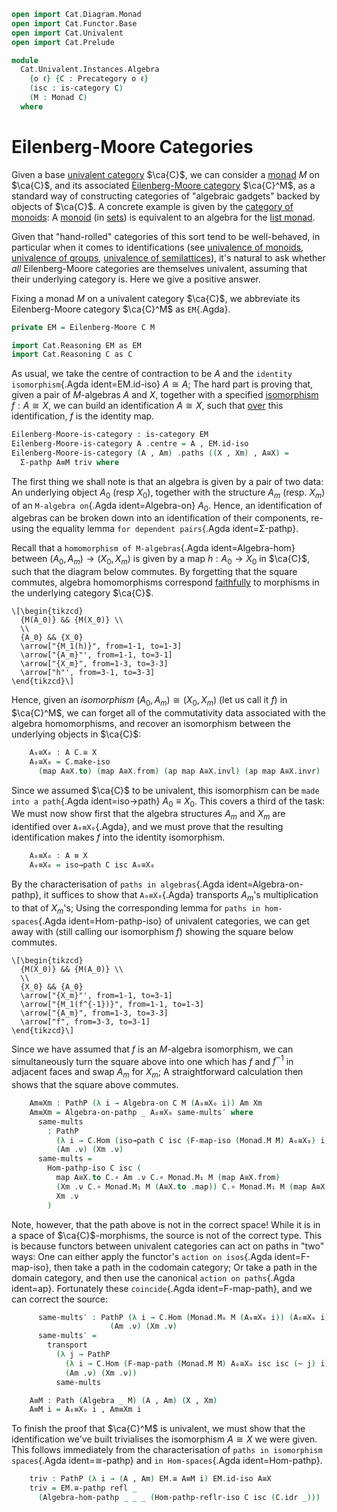 ```agda
open import Cat.Diagram.Monad
open import Cat.Functor.Base
open import Cat.Univalent
open import Cat.Prelude

module
  Cat.Univalent.Instances.Algebra
    {o ℓ} {C : Precategory o ℓ}
    (isc : is-category C)
    (M : Monad C)
  where
```

# Eilenberg-Moore Categories

Given a base [univalent category] $\ca{C}$, we can consider a [monad]
$M$ on $\ca{C}$, and its associated [Eilenberg-Moore category]
$\ca{C}^M$, as a standard way of constructing categories of "algebraic
gadgets" backed by objects of $\ca{C}$. A concrete example is given by
the [category of monoids]: A [monoid] (in [sets]) is equivalent to an
algebra for the [list monad].

[univalent category]: Cat.Univalent.html
[monad]: Cat.Diagram.Monad.html
[Eilenberg-Moore category]: Cat.Diagram.Monad.html#eilenberg-moore-category
[category of monoids]: Algebra.Monoid.Category.html
[monoid]: Algebra.Monoid.html
[sets]: Category.Instances.Sets.html
[list monad]: Algebra.Monoid.Category.html#free-objects

Given that "hand-rolled" categories of this sort tend to be
well-behaved, in particular when it comes to identifications (see
[univalence of monoids], [univalence of groups], [univalence of
semilattices]), it's natural to ask whether _all_ Eilenberg-Moore
categories are themselves univalent, assuming that their underlying
category is. Here we give a positive answer.

[univalence of monoids]: Algebra.Monoid.html#Monoid-univalent
[univalence of groups]: Algebra.Group.html#Group-univalent
[univalence of semilattices]: Algebra.Semilattice.html#Semilattice-univalent

Fixing a monad $M$ on a univalent category $\ca{C}$, we abbreviate its
Eilenberg-Moore category $\ca{C}^M$ as `EM`{.Agda}.

```agda
private EM = Eilenberg-Moore C M

import Cat.Reasoning EM as EM
import Cat.Reasoning C as C
```

As usual, we take the centre of contraction to be $A$ and the `identity
isomorphism`{.Agda ident=EM.id-iso} $A \cong A$; The hard part is
proving that, given a pair of $M$-algebras $A$ and $X$, together with a
specified [isomorphism] $f : A \cong X$, we can build an identification
$A \cong X$, such that [over] this identification, $f$ is the identity
map.

[isomorphism]: Cat.Morphism.html#isos
[over]: 1Lab.Path.html#dependent-paths

```agda
Eilenberg-Moore-is-category : is-category EM
Eilenberg-Moore-is-category A .centre = A , EM.id-iso
Eilenberg-Moore-is-category (A , Am) .paths ((X , Xm) , A≅X) =
  Σ-pathp A≡M triv where
```

The first thing we shall note is that an algebra is given by a pair of
two data: An underlying object $A_0$ (resp $X_0$), together with the
structure $A_m$ (resp. $X_m$) of an `M-algebra on`{.Agda
ident=Algebra-on} $A_0$. Hence, an identification of algebras can be
broken down into an identification of their components, re-using the
equality lemma `for dependent pairs`{.Agda ident=Σ-pathp}.

<!--
```agda
    module A = Algebra-on Am
    module X = Algebra-on Xm
    module A≅X = EM._≅_ A≅X
    open Algebra-hom renaming (morphism to map ; commutes to sq)
    open Algebra-on
```
-->

Recall that a `homomorphism of M-algebras`{.Agda ident=Algebra-hom}
between $(A_0,A_m) \to (X_0,X_m)$ is given by a map $h : A_0 \to X_0$ in
$\ca{C}$, such that the diagram below commutes. By forgetting that the
square commutes, algebra homomorphisms correspond [faithfully] to
morphisms in the underlying category $\ca{C}$.

[faithfully]: agda://Cat.Diagram.Monad#Forget

~~~{.quiver}
\[\begin{tikzcd}
  {M(A_0)} && {M(X_0)} \\
  \\
  {A_0} && {X_0}
  \arrow["{M_1(h)}", from=1-1, to=1-3]
  \arrow["{A_m}"', from=1-1, to=3-1]
  \arrow["{X_m}", from=1-3, to=3-3]
  \arrow["h"', from=3-1, to=3-3]
\end{tikzcd}\]
~~~

Hence, given an _isomorphism_ $(A_0, A_m) \cong (X_0, X_m)$ (let us call
it $f$) in $\ca{C}^M$, we can forget all of the commutativity data
associated with the algebra homomorphisms, and recover an isomorphism
between the underlying objects in $\ca{C}$:

```agda
    A₀≅X₀ : A C.≅ X
    A₀≅X₀ = C.make-iso
      (map A≅X.to) (map A≅X.from) (ap map A≅X.invl) (ap map A≅X.invr)
```

Since we assumed $\ca{C}$ to be univalent, this isomorphism can be `made
into a path`{.Agda ident=iso→path} $A_0 \equiv X_0$. This covers a third
of the task: We must now show first that the algebra structures $A_m$
and $X_m$ are identified over `A₀≡X₀`{.Agda}, and we must prove that the
resulting identification makes $f$ into the identity isomorphism.

```agda
    A₀≡X₀ : A ≡ X
    A₀≡X₀ = iso→path C isc A₀≅X₀
```

By the characterisation of `paths in algebras`{.Agda
ident=Algebra-on-pathp}, it suffices to show that `A₀≡X₀`{.Agda}
transports $A_m$'s multiplication to that of $X_m$'s; Using the
corresponding lemma for `paths in hom-spaces`{.Agda ident=Hom-pathp-iso}
of univalent categories, we can get away with (still calling our
isomorphism $f$) showing the square below commutes.

~~~{.quiver}
\[\begin{tikzcd}
  {M(X_0)} && {M(A_0)} \\
  \\
  {X_0} && {A_0}
  \arrow["{X_m}"', from=1-1, to=3-1]
  \arrow["{M_1(f^{-1})}", from=1-1, to=1-3]
  \arrow["{A_m}", from=1-3, to=3-3]
  \arrow["f", from=3-3, to=3-1]
\end{tikzcd}\]
~~~

Since we have assumed that $f$ is an $M$-algebra isomorphism, we can
simultaneously turn the square above into one which has $f$ and $f^{-1}$
in adjacent faces and swap $A_m$ for $X_m$; A straightforward
calculation then shows that the square above commutes.

```agda
    Am≡Xm : PathP (λ i → Algebra-on C M (A₀≡X₀ i)) Am Xm
    Am≡Xm = Algebra-on-pathp _ A₀≡X₀ same-mults′ where
      same-mults
        : PathP
          (λ i → C.Hom (iso→path C isc (F-map-iso (Monad.M M) A₀≅X₀) i) (A₀≡X₀ i))
          (Am .ν) (Xm .ν)
      same-mults =
        Hom-pathp-iso C isc (
          map A≅X.to C.∘ Am .ν C.∘ Monad.M₁ M (map A≅X.from)                 ≡⟨ C.pulll (sq A≅X.to) ⟩
          (Xm .ν C.∘ Monad.M₁ M (A≅X.to .map)) C.∘ Monad.M₁ M (map A≅X.from) ≡⟨ C.cancelr (sym (Monad.M-∘ M _ _) ·· ap (Monad.M₁ M) (ap map A≅X.invl) ·· Monad.M-id M) ⟩
          Xm .ν                                                              ∎
        )
```

Note, however, that the path above is not in the correct space! While it
is in a space of $\ca{C}$-morphisms, the source is not of the correct
type. This is because functors between univalent categories can act on
paths in "two" ways: One can either apply the functor's `action on
isos`{.Agda ident=F-map-iso}, then take a path in the codomain category;
Or take a path in the domain category, and then use the canonical
`action on paths`{.Agda ident=ap}. Fortunately these `coincide`{.Agda
ident=F-map-path}, and we can correct the source:

```agda
      same-mults′ : PathP (λ i → C.Hom (Monad.M₀ M (A₀≡X₀ i)) (A₀≡X₀ i))
                      (Am .ν) (Xm .ν)
      same-mults′ =
        transport
          (λ j → PathP
            (λ i → C.Hom (F-map-path (Monad.M M) A₀≅X₀ isc isc (~ j) i) (A₀≡X₀ i))
            (Am .ν) (Xm .ν))
          same-mults

    A≡M : Path (Algebra _ M) (A , Am) (X , Xm)
    A≡M i = A₀≡X₀ i , Am≡Xm i
```

To finish the proof that $\ca{C}^M$ is univalent, we must show that the
identification we've built trivialises the isomorphism $A \cong X$ we
were given. This follows immediately from the characterisation of `paths
in isomorphism spaces`{.Agda ident=≅-pathp} and `in Hom-spaces`{.Agda
ident=Hom-pathp}.

```agda
    triv : PathP (λ i → (A , Am) EM.≅ A≡M i) EM.id-iso A≅X
    triv = EM.≅-pathp refl _
      (Algebra-hom-pathp _ _ _ (Hom-pathp-reflr-iso C isc (C.idr _)))
```
